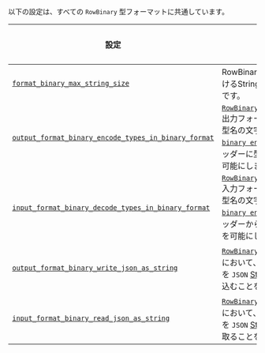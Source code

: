 

<!-- Note: This snippet is reused in any file it is imported by -->

以下の設定は、すべての `RowBinary` 型フォーマットに共通しています。

| 設定                                                                                                                                              | 説明                                                                                                                                                                                                                                         | デフォルト |
|--------------------------------------------------------------------------------------------------------------------------------------------------|----------------------------------------------------------------------------------------------------------------------------------------------------------------------------------------------------------------------------------------------|---------|
| [`format_binary_max_string_size`](/operations/settings/settings-formats.md/#format_binary_max_string_size)                                           | RowBinaryフォーマットにおけるStringの最大許容サイズです。                                                                                                                                                                                   | `1GiB`  |
| [`output_format_binary_encode_types_in_binary_format`](/operations/settings/formats#input_format_binary_decode_types_in_binary_format) | [`RowBinaryWithNamesAndTypes`](../RowBinaryWithNamesAndTypes.md) 出力フォーマットにおいて、型名の文字列の代わりに [`binary encoding`](/sql-reference/data-types/data-types-binary-encoding.md) を用いてヘッダーに型を書き込むことを可能にします。 | `false` |
| [`input_format_binary_decode_types_in_binary_format`](/operations/settings/formats#input_format_binary_decode_types_in_binary_format)   | [`RowBinaryWithNamesAndTypes`](../RowBinaryWithNamesAndTypes.md) 入力フォーマットにおいて、型名の文字列の代わりに [`binary encoding`](/sql-reference/data-types/data-types-binary-encoding.md) を用いてヘッダーから型を読み取ることを可能にします。    | `false` |
| [`output_format_binary_write_json_as_string`](/operations/settings/settings-formats.md/#output_format_binary_write_json_as_string)                   | [`RowBinary`](../RowBinary.md) 出力フォーマットにおいて、[`JSON`](/sql-reference/data-types/newjson.md) データ型の値を `JSON` [String](/sql-reference/data-types/string.md) 値として書き込むことを可能にします。                            | `false` |
| [`input_format_binary_read_json_as_string`](/operations/settings/settings-formats.md/#input_format_binary_read_json_as_string)                       | [`RowBinary`](../RowBinary.md) 入力フォーマットにおいて、[`JSON`](/sql-reference/data-types/newjson.md) データ型の値を `JSON` [String](/sql-reference/data-types/string.md) 値として読み取ることを可能にします。                              | `false` |

